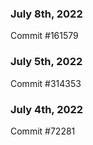 ### July 8th, 2022

Commit #161579

### July 5th, 2022

Commit #314353


### July 4th, 2022

Commit #72281
